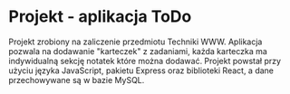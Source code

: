 # Projekt - aplikacja ToDo

Projekt zrobiony na zaliczenie przedmiotu Techniki W<span>WW</span>. Aplikacja pozwala na dodawanie "karteczek" z zadaniami, każda karteczka ma indywidualną sekcję notatek które można dodawać. Projekt powstał przy użyciu języka JavaScript, pakietu Express oraz biblioteki React, a dane przechowywane są w bazie MySQL.
